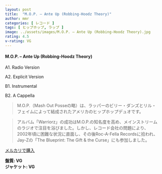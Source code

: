 ```yaml
---
layout: post
title:  "M.O.P. – Ante Up (Robbing-Hoodz Theory)"
author: mmr
categories: [ レコード ]
tags: [ ヒップホップ, ラップ ]
image: ../assets/images/M.O.P. – Ante Up (Robbing-Hoodz Theory).jpg
rating: 4.5
v-rating: VG
---
```


#### M.O.P. – Ante Up (Robbing-Hoodz Theory)

A1. Radio Version

A2. Explicit Version

B1. Instrumental

B2. A Cappella

> M.O.P.（Mash Out Posseの略）は、ラッパーのビリー・ダンズとリル・フェイムによって結成されたアメリカのヒップホップデュオです。

> アルバム「Warriorz」の成功はM.O.P.の知名度を高め、メインストリームのラジオで注目を浴びました。しかし、レコード会社の問題により、2002年頃に困難な状況に直面し、その後Roc-A-Fella Recordsに拾われ、Jay-Zの「The Blueprint: The Gift & the Curse」にも参加しました。

[メルカリで購入](https://jp.mercari.com/item/m69310069252)

<div class="mt-4 mb-4 d-flex align-items-center">
<strong class="mr-1">盤質: VG</strong>
</div>
<div class="mt-4 mb-4 d-flex align-items-center">
<strong class="mr-1">ジャケット: VG</strong>
</div>
